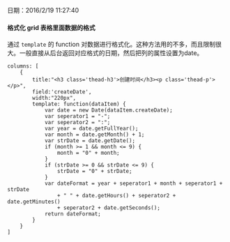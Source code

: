 日期：2016/2/19 11:27:40 

#### 格式化 grid 表格里面数据的格式
通过 `template` 的 function 对数据进行格式化。这种方法用的不多，而且限制很大。一般直接从后台返回对应格式的日期，然后把列的属性设置为date。

    columns: [
        {
            title:"<h3 class='thead-h3'>创建时间</h3><p class='thead-p'></p>",
            field:'createDate',
            width:"220px",
            template: function(dataItem) {
                var date = new Date(dataItem.createDate);
                var seperator1 = "-";
                var seperator2 = ":";
                var year = date.getFullYear();
                var month = date.getMonth() + 1;
                var strDate = date.getDate();
                if (month >= 1 && month <= 9) {
                    month = "0" + month;
                }
                if (strDate >= 0 && strDate <= 9) {
                    strDate = "0" + strDate;
                }
                var dateFormat = year + seperator1 + month + seperator1 + strDate
                    + " " + date.getHours() + seperator2 + date.getMinutes()
                    + seperator2 + date.getSeconds();
                return dateFormat;
            }
        }
    ]
